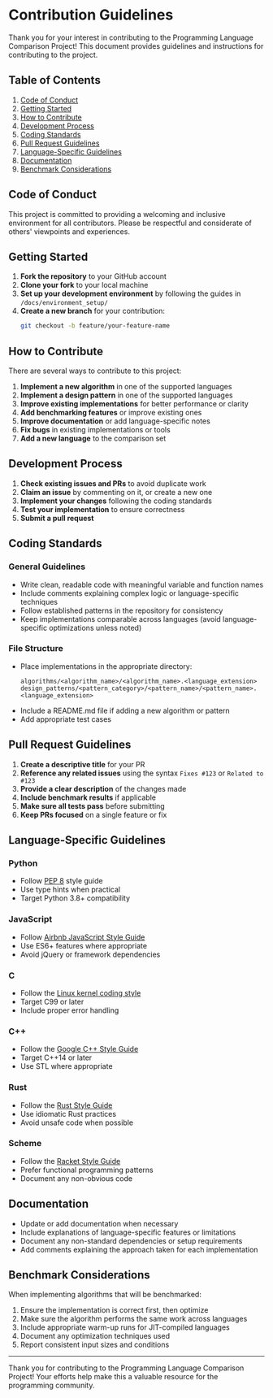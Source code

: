 # Contribution Guidelines

Thank you for your interest in contributing to the Programming Language Comparison Project! This document provides guidelines and instructions for contributing to the project.

## Table of Contents

1. [Code of Conduct](#code-of-conduct)
2. [Getting Started](#getting-started)
3. [How to Contribute](#how-to-contribute)
4. [Development Process](#development-process)
5. [Coding Standards](#coding-standards)
6. [Pull Request Guidelines](#pull-request-guidelines)
7. [Language-Specific Guidelines](#language-specific-guidelines)
8. [Documentation](#documentation)
9. [Benchmark Considerations](#benchmark-considerations)

## Code of Conduct

This project is committed to providing a welcoming and inclusive environment for all contributors. Please be respectful and considerate of others' viewpoints and experiences.

## Getting Started

1. **Fork the repository** to your GitHub account
2. **Clone your fork** to your local machine
3. **Set up your development environment** by following the guides in `/docs/environment_setup/`
4. **Create a new branch** for your contribution:
   ```bash
   git checkout -b feature/your-feature-name
   ```

## How to Contribute

There are several ways to contribute to this project:

1. **Implement a new algorithm** in one of the supported languages
2. **Implement a design pattern** in one of the supported languages
3. **Improve existing implementations** for better performance or clarity
4. **Add benchmarking features** or improve existing ones
5. **Improve documentation** or add language-specific notes
6. **Fix bugs** in existing implementations or tools
7. **Add a new language** to the comparison set

## Development Process

1. **Check existing issues and PRs** to avoid duplicate work
2. **Claim an issue** by commenting on it, or create a new one
3. **Implement your changes** following the coding standards
4. **Test your implementation** to ensure correctness
5. **Submit a pull request**

## Coding Standards

### General Guidelines

- Write clean, readable code with meaningful variable and function names
- Include comments explaining complex logic or language-specific techniques
- Follow established patterns in the repository for consistency
- Keep implementations comparable across languages (avoid language-specific optimizations unless noted)

### File Structure

- Place implementations in the appropriate directory:
  ```
  algorithms/<algorithm_name>/<algorithm_name>.<language_extension>
  design_patterns/<pattern_category>/<pattern_name>/<pattern_name>.<language_extension>
  ```
- Include a README.md file if adding a new algorithm or pattern
- Add appropriate test cases

## Pull Request Guidelines

1. **Create a descriptive title** for your PR
2. **Reference any related issues** using the syntax `Fixes #123` or `Related to #123`
3. **Provide a clear description** of the changes made
4. **Include benchmark results** if applicable
5. **Make sure all tests pass** before submitting
6. **Keep PRs focused** on a single feature or fix

## Language-Specific Guidelines

### Python
- Follow [PEP 8](https://www.python.org/dev/peps/pep-0008/) style guide
- Use type hints when practical
- Target Python 3.8+ compatibility

### JavaScript
- Follow [Airbnb JavaScript Style Guide](https://github.com/airbnb/javascript)
- Use ES6+ features where appropriate
- Avoid jQuery or framework dependencies

### C
- Follow the [Linux kernel coding style](https://www.kernel.org/doc/html/v4.10/process/coding-style.html)
- Target C99 or later
- Include proper error handling

### C++
- Follow the [Google C++ Style Guide](https://google.github.io/styleguide/cppguide.html)
- Target C++14 or later
- Use STL where appropriate

### Rust
- Follow the [Rust Style Guide](https://doc.rust-lang.org/1.0.0/style/README.html)
- Use idiomatic Rust practices
- Avoid unsafe code when possible

### Scheme
- Follow the [Racket Style Guide](https://docs.racket-lang.org/style/index.html)
- Prefer functional programming patterns
- Document any non-obvious code

## Documentation

- Update or add documentation when necessary
- Include explanations of language-specific features or limitations
- Document any non-standard dependencies or setup requirements
- Add comments explaining the approach taken for each implementation

## Benchmark Considerations

When implementing algorithms that will be benchmarked:

1. Ensure the implementation is correct first, then optimize
2. Make sure the algorithm performs the same work across languages
3. Include appropriate warm-up runs for JIT-compiled languages
4. Document any optimization techniques used
5. Report consistent input sizes and conditions

---

Thank you for contributing to the Programming Language Comparison Project! Your efforts help make this a valuable resource for the programming community. 